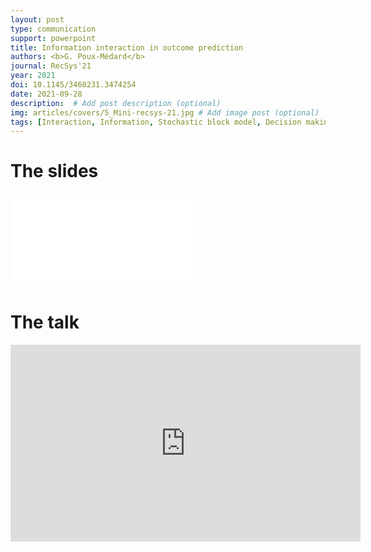 ```yaml
---
layout: post
type: communication
support: powerpoint
title: Information interaction in outcome prediction
authors: <b>G. Poux-Médard</b>
journal: RecSys'21
year: 2021
doi: 10.1145/3460231.3474254
date: 2021-09-28
description:  # Add post description (optional)
img: articles/covers/5_Mini-recsys-21.jpg # Add image post (optional)
tags: [Interaction, Information, Stochastic block model, Decision making process, Human behavior, Choice mechanisms]
---
```



# The slides
<object data="/assets/img/articles/InterRate/Diaporama.pdf" type="application/pdf" width="100%" height="700px">
    <embed src="/assets/img/articles/InterRate/Diaporama.pdf"></embed>
</object>


# The talk
<iframe width="560" height="315" src="https://www.youtube.com/embed/NInuIukr2mU" title="YouTube video player" frameborder="0" allow="accelerometer; autoplay; clipboard-write; encrypted-media; gyroscope; picture-in-picture" allowfullscreen></iframe>


